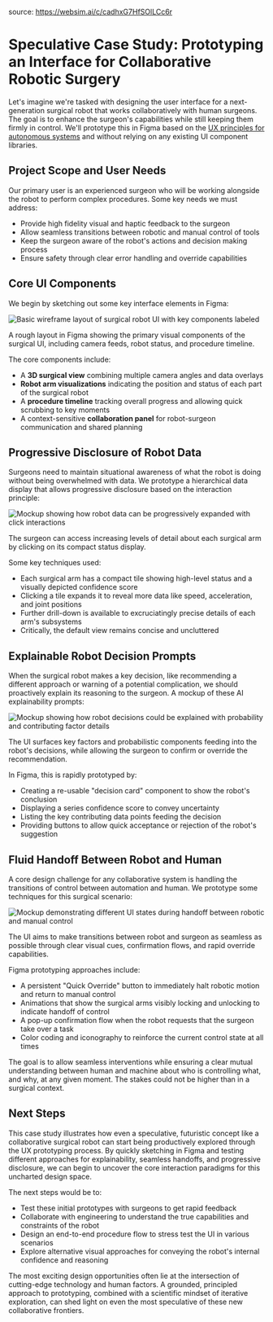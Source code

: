 source: https://websim.ai/c/cadhxG7HfSOlLCc6r

# Speculative Case Study: Prototyping an Interface for Collaborative Robotic Surgery

Let's imagine we're tasked with designing the user interface for a next-generation surgical robot that works collaboratively with human surgeons. The goal is to enhance the surgeon's capabilities while still keeping them firmly in control. We'll prototype this in Figma based on the [UX principles for autonomous systems](https://mcoai.dplmi.mit.edu/dept/resources/autonomous-systems-ux-principles) and without relying on any existing UI component libraries.

## Project Scope and User Needs

Our primary user is an experienced surgeon who will be working alongside the robot to perform complex procedures. Some key needs we must address:

- Provide high fidelity visual and haptic feedback to the surgeon
- Allow seamless transitions between robotic and manual control of tools
- Keep the surgeon aware of the robot's actions and decision making process
- Ensure safety through clear error handling and override capabilities

## Core UI Components

We begin by sketching out some key interface elements in Figma:

![Basic wireframe layout of surgical robot UI with key components labeled](https://mcoai.dplmi.mit.edu/images/figma-surgical-ui-layout.png)

A rough layout in Figma showing the primary visual components of the surgical UI, including camera feeds, robot status, and procedure timeline.

The core components include:

- A **3D surgical view** combining multiple camera angles and data overlays
- **Robot arm visualizations** indicating the position and status of each part of the surgical robot
- A **procedure timeline** tracking overall progress and allowing quick scrubbing to key moments
- A context-sensitive **collaboration panel** for robot-surgeon communication and shared planning

## Progressive Disclosure of Robot Data

Surgeons need to maintain situational awareness of what the robot is doing without being overwhelmed with data. We prototype a hierarchical data display that allows progressive disclosure based on the interaction principle:

![Mockup showing how robot data can be progressively expanded with click interactions](https://mcoai.dplmi.mit.edu/images/figma-surgical-ui-robot-data.png)

The surgeon can access increasing levels of detail about each surgical arm by clicking on its compact status display.

Some key techniques used:

- Each surgical arm has a compact tile showing high-level status and a visually depicted confidence score
- Clicking a tile expands it to reveal more data like speed, acceleration, and joint positions
- Further drill-down is available to excruciatingly precise details of each arm's subsystems
- Critically, the default view remains concise and uncluttered

## Explainable Robot Decision Prompts

When the surgical robot makes a key decision, like recommending a different approach or warning of a potential complication, we should proactively explain its reasoning to the surgeon. A mockup of these AI explainability prompts:

![Mockup showing how robot decisions could be explained with probability and contributing factor details](https://mcoai.dplmi.mit.edu/images/figma-surgical-ui-explanation.png)

The UI surfaces key factors and probabilistic components feeding into the robot's decisions, while allowing the surgeon to confirm or override the recommendation.

In Figma, this is rapidly prototyped by:

- Creating a re-usable "decision card" component to show the robot's conclusion
- Displaying a series confidence score to convey uncertainty
- Listing the key contributing data points feeding the decision
- Providing buttons to allow quick acceptance or rejection of the robot's suggestion

## Fluid Handoff Between Robot and Human

A core design challenge for any collaborative system is handling the transitions of control between automation and human. We prototype some techniques for this surgical scenario:

![Mockup demonstrating different UI states during handoff between robotic and manual control](https://mcoai.dplmi.mit.edu/images/figma-surgical-ui-handoff.png)

The UI aims to make transitions between robot and surgeon as seamless as possible through clear visual cues, confirmation flows, and rapid override capabilities.

Figma prototyping approaches include:

- A persistent "Quick Override" button to immediately halt robotic motion and return to manual control
- Animations that show the surgical arms visibly locking and unlocking to indicate handoff of control
- A pop-up confirmation flow when the robot requests that the surgeon take over a task
- Color coding and iconography to reinforce the current control state at all times

The goal is to allow seamless interventions while ensuring a clear mutual understanding between human and machine about who is controlling what, and why, at any given moment. The stakes could not be higher than in a surgical context.

## Next Steps

This case study illustrates how even a speculative, futuristic concept like a collaborative surgical robot can start being productively explored through the UX prototyping process. By quickly sketching in Figma and testing different approaches for explainability, seamless handoffs, and progressive disclosure, we can begin to uncover the core interaction paradigms for this uncharted design space.

The next steps would be to:

- Test these initial prototypes with surgeons to get rapid feedback
- Collaborate with engineering to understand the true capabilities and constraints of the robot
- Design an end-to-end procedure flow to stress test the UI in various scenarios
- Explore alternative visual approaches for conveying the robot's internal confidence and reasoning

The most exciting design opportunities often lie at the intersection of cutting-edge technology and human factors. A grounded, principled approach to prototyping, combined with a scientific mindset of iterative exploration, can shed light on even the most speculative of these new collaborative frontiers.